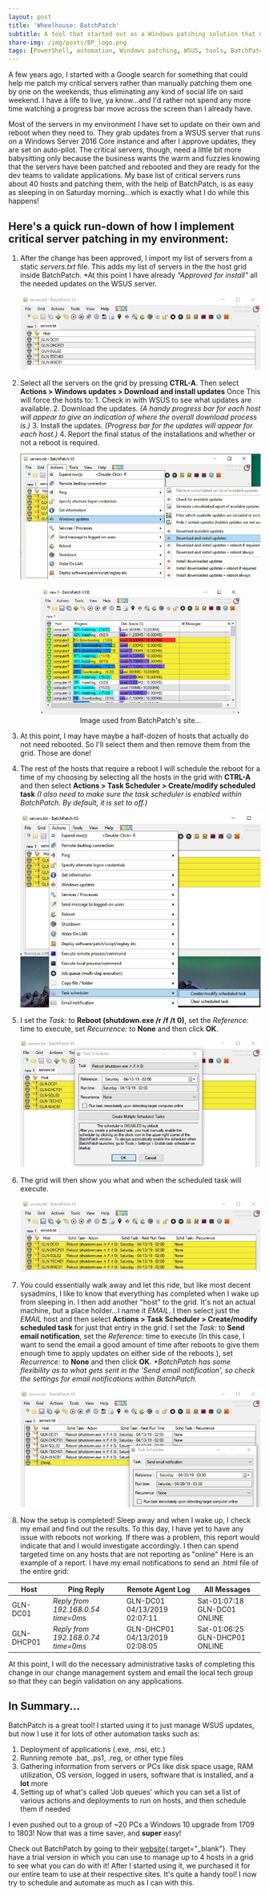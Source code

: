 ```yaml
---
layout: post
title: 'Wheelhouse: BatchPatch'
subtitle: A tool that started out as a Windows patching solution that does WAY more than that! 
share-img: /img/posts/BP_logo.png
tags: [PowerShell, automation, Windows patching, WSUS, tools, BatchPatch]
---
```

A few years ago, I started with a Google search for something that could help me patch my critical servers rather than manually patching them one by one on the weekends, thus eliminating any kind of social life on said weekend. I have a life to live, ya know...and I'd rather not spend any more time watching a progress bar move across the screen than I already have.

Most of the servers in my environment I have set to update on their own and reboot when they need to. They grab updates from a WSUS server that runs on a Windows Server 2016 Core instance and after I approve updates, they are set on auto-pilot. The critical servers, though, need a little bit more babysitting only because the business wants the warm and fuzzies knowing that the servers have been patched and rebooted and they are ready for the dev teams to validate applications. My base list of critical servers runs about 40 hosts and patching them, with the help of BatchPatch, is as easy as sleeping in on Saturday morning...which is exactly what I do while this happens!

## Here's a quick run-down of how I implement critical server patching in my environment:

1. After the change has been approved, I import my list of servers from a static _servers.txt_ file. This adds my list of servers in the the host grid inside BatchPatch. *At this point I have already _"Approved for install"_ all the needed updates on the WSUS server.

    <p align="center">
      <img src="/img/posts/wh-batchpatch_0.jpg">
    </p>

2. Select all the servers on the grid by pressing **CTRL-A**. Then select **Actions > Windows updates > Download and install updates** Once This will force the hosts to:
       1. Check in with WSUS to see what updates are available.
       2. Download the updates. _(A handy progress bar for each host will appear to give an indication of where the overall download process is.)_
       3. Install the updates. _(Progress bar for the updates will appear for each host.)_
       4. Report the final status of the installations and whether or not a reboot is required.

    <p align="center">
      <img src="/img/posts/wh-batchpatch_1.jpg">
    </p>

    <figure align="center">
      <img src="/img/posts/wh-batchpatch_2.png" />
      <figcaption>Image used from BatchPatch's site...</Figcaption>
    </figure>

3. At this point, I may have maybe a half-dozen of hosts that actually do not need rebooted. So I'll select them and then remove them from the grid. Those are done!

4. The rest of the hosts that require a reboot I will schedule the reboot for a time of my choosing by selecting all the hosts in the grid with **CTRL-A** and then select **Actions > Task Scheduler > Create/modify scheduled task** _(I also need to make sure the task scheduler is enabled within BatchPatch. By default, it is set to off.)_
 
    <p align="center">
      <img src="/img/posts/wh-batchpatch_3.jpg">
    </p>

5. I set the _Task:_ to **Reboot (shutdown.exe /r /f /t 0)**, set the _Reference:_ time to execute, set _Recurrence:_ to **None** and then click **OK**.

    <p align="center">
      <img src="/img/posts/wh-batchpatch_4.jpg">
    </p>

6. The grid will then show you what and when the scheduled task will execute.

    <p align="center">
      <img src="/img/posts/wh-batchpatch_5.jpg">
    </p>

7. You could essentially walk away and let this ride, but like most decent sysadmins, I like to know that everything has completed when I wake up from sleeping in. I then add another "host" to the grid. It's not an actual machine, but a place holder...I name it _EMAIL_. I then select just the _EMAIL_ host and then select **Actions > Task Scheduler > Create/modify scheduled task** for just that entry in the grid. I set the _Task:_ to **Send email notification**, set the _Reference:_ time to execute (In this case, I want to send the email a good amount of time after reboots to give them enough time to apply updates on either side of the reboots.), set _Recurrence:_ to **None** and then click **OK**. _*BatchPatch has some flexibility as to what gets sent in the 'Send email notification', so check the settings for email notifications within BatchPatch._

    <p align="center">
      <img src="/img/posts/wh-batchpatch_6.jpg">
    </p>

8. Now the setup is completed! Sleep away and when I wake up, I check my email and find out the results. To this day, I have yet to have any issue with reboots not working. If there was a problem, this report would indicate that and I would investigate accordingly. I then can spend targeted time on any hosts that are not reporting as "online" Here is an example of a report. I have my email notifications to send an .html file of the entire grid:

| **Host**   | **Ping Reply**                     | **Remote Agent Log**           | **All Messages**               |
|------------|------------------------------------|--------------------------------|--------------------------------|
| GLN-DC01   | _Reply from 192.168.0.54 time=0ms_ | GLN-DC01 04/13/2019 02:07:11   | Sat-01:07:18 GLN-DC01 ONLINE   |
| GLN-DHCP01 | _Reply from 192.168.0.74 time=0ms_ | GLN-DHCP01 04/13/2019 02:08:05 | Sat-01:06:25 GLN-DHCP01 ONLINE |

At this point, I will do the necessary administrative tasks of completing this change in our change management system and email the local tech group so that they can begin validation on any applications.

## In Summary...

BatchPatch is a great tool! I started using it to just manage WSUS updates, but now I use it for lots of other automation tasks such as:

1. Deployment of applications (.exe, .msi, etc.)
2. Running remote .bat, .ps1, .reg, or other type files
3. Gathering information from servers or PCs like disk space usage, RAM utilization, OS version, logged in users, software that is installed, and a **lot** more
4. Setting up of what's called 'Job queues' which you can set a list of various actions and deployments to run on hosts, and then schedule them if needed

I even pushed out to a group of ~20 PCs a Windows 10 upgrade from 1709 to 1803! Now that was a time saver, and **super** easy!

Check out BatchPatch by going to their [website](https://batchpatch.com){:target="_blank"}. They have a trial version in which you can use to manage up to 4 hosts in a grid to see what you can do with it! After I started using it, we purchased it for our entire team to use at their respective sites. It's quite a handy tool! I now try to schedule and automate as much as I can with this.